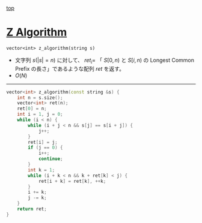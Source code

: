[top](../README.md)

# [Z Algorithm](./zalgo.cpp)

`vector<int> z_algorithm(string s)`
- 文字列 $s(|s|=n)$ に対して、 $ret_i=$ 「 $S[0,n)$ と $S[i,n)$ の Longest Common Prefix の長さ」であるような配列 $ret$ を返す。
- $O(N)$

---

```cpp
vector<int> z_algorithm(const string &s) {
    int n = s.size();
    vector<int> ret(n);
    ret[0] = n;
    int i = 1, j = 0;
    while (i < n) {
        while (i + j < n && s[j] == s[i + j]) {
            j++;
        }
        ret[i] = j;
        if (j == 0) {
            i++;
            continue;
        }
        int k = 1;
        while (i + k < n && k + ret[k] < j) {
            ret[i + k] = ret[k], ++k;
        }
        i += k;
        j -= k;
    }
    return ret;
}
```